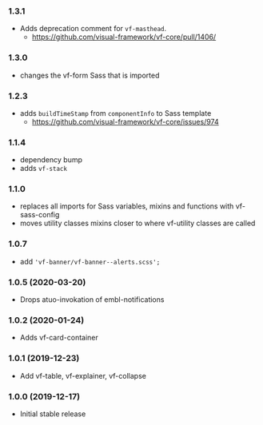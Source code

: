 ### 1.3.1

* Adds deprecation comment for `vf-masthead`.
  * https://github.com/visual-framework/vf-core/pull/1406/

### 1.3.0

* changes the vf-form Sass that is imported

### 1.2.3

* adds `buildTimeStamp` from `componentInfo` to Sass template
  * https://github.com/visual-framework/vf-core/issues/974

### 1.1.4

* dependency bump
* adds `vf-stack`

### 1.1.0

* replaces all imports for Sass variables, mixins and functions with vf-sass-config
* moves utility classes mixins closer to where vf-utility classes are called

### 1.0.7

* add `'vf-banner/vf-banner--alerts.scss';`

### 1.0.5 (2020-03-20)

* Drops atuo-invokation of embl-notifications

### 1.0.2 (2020-01-24)

* Adds vf-card-container

### 1.0.1 (2019-12-23)

* Add vf-table, vf-explainer, vf-collapse

### 1.0.0 (2019-12-17)

* Initial stable release
